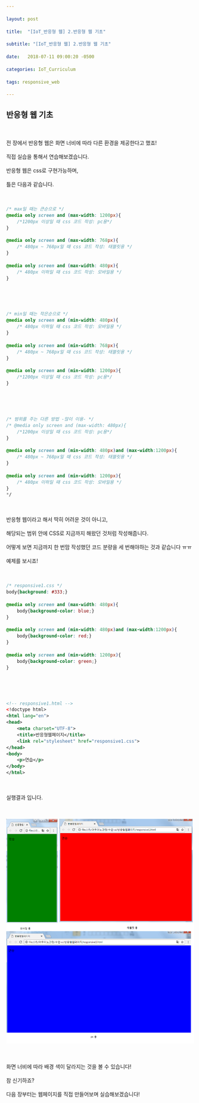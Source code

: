 ```yaml
---

layout: post

title:  "[IoT_반응형 웹] 2.반응형 웹 기초"

subtitle: "[IoT_반응형 웹] 2.반응형 웹 기초"

date:   2018-07-11 09:00:20 -0500

categories: IoT_Curriculum

tags: responsive_web

---
```


## 반응형 웹 기초

<br>
<br>
전 장에서 반응형 웹은 화면 너비에 따라 다른 환경을 제공한다고 했죠!
<br>
<br>
직접 실습을 통해서 연습해보겠습니다.
<br>
<br>
반응형 웹은 css로 구현가능하며,
<br>
<br>
틀은 다음과 같습니다.
<br>
<br>
<br>

```css
/* max일 때는 큰순으로 */
@media only screen and (max-width: 1200px){
	/*1200px 이상일 때 css 코드 작성: pc용*/
}

@media only screen and (max-width: 768px){
	/* 480px ~ 768px일 때 css 코드 작성: 태블릿용 */
}

@media only screen and (max-width: 480px){ 
	/* 480px 이하일 때 css 코드 작성: 모바일용 */
}
```
<br>
<br>
<br>

```css
/* min일 때는 작은순으로 */
@media only screen and (min-width: 480px){
	/* 480px 이하일 때 css 코드 작성: 모바일용 */
}

@media only screen and (min-width: 768px){
	/* 480px ~ 768px일 때 css 코드 작성: 태블릿용 */
}

@media only screen and (min-width: 1200px){
	/*1200px 이상일 때 css 코드 작성: pc용*/
}
```

<br>
<br>
<br>

```css
/* 범위를 주는 다른 방법 -많이 이용- */
/* @media only screen and (max-width: 480px){
	/*1200px 이상일 때 css 코드 작성: pc용*/
}

@media only screen and (min-width: 480px)and (max-width:1200px){
	/* 480px ~ 768px일 때 css 코드 작성: 태블릿용 */
}

@media only screen and (min-width: 1200px){
	/* 480px 이하일 때 css 코드 작성: 모바일용 */
}
*/
```

<br>
<br>
반응형 웹이라고 해서 딱히 어려운 것이 아니고,
<br>
<br>
해당되는 범위 안에 CSS로 지금까지 해왔던 것처럼 작성해줍니다.
<br>
<br>
어떻게 보면 지금까지 한 번맘 작성했던 코드 분량을 세 번해야하는 것과 같습니다 ㅠㅠ
<br>
<br>
예제를 보시죠!
<br>
<br>
<br>

```css
/* responsive1.css */
body{background: #333;}

@media only screen and (max-width: 480px){
	body{background-color: blue;}
}

@media only screen and (min-width: 480px)and (max-width:1200px){
	body{background-color: red;}
}

@media only screen and (min-width: 1200px){
	body{background-color: green;}
}
```

<br>
<br>
<br>

```xml
<!-- responsive1.html -->
<!doctype html>
<html lang="en">
<head>
	<meta charset="UTF-8">
	<title>반응형웹페이지</title>
	<link rel="stylesheet" href="responsive1.css">
</head>
<body>
	<p>연습</p>
</body>
</html>
```

<br>
<br>
실행결과 입니다.
<br>
<br>
<br>

![image](/image/RW_image/RW_image_03.png)

<br>
<br>
화면 너비에 따라 배경 색이 달라지는 것을 볼 수 있습니다!
<br>
<br>
참 신기하죠?
<br>
<br>
다음 장부터는 웹페이지를 직접 만들어보며 실습해보겠습니다!